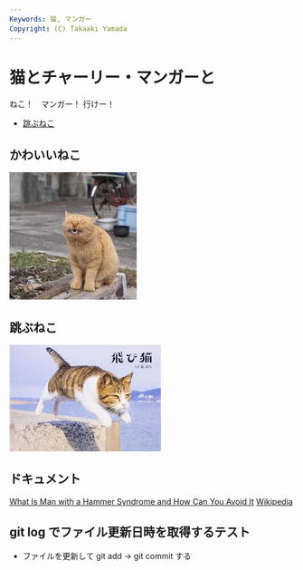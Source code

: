 ```yaml
---
Keywords: 猫, マンガー
Copyright: (C) Takaaki Yamada
---
```


# 猫とチャーリー・マンガーと

ねこ！　マンガー！ 行けー！

* [跳ぶねこ](#jumping)

## かわいいねこ

![かわいいねこ](pretty_cat.jpeg)

## <span id="jumping">跳ぶねこ</span>

![](./jumping_cat.jpeg)

## ドキュメント

[What Is Man with a Hammer Syndrome and How Can You Avoid It](Man_with_hammer_syndrome.pdf)
[Wikipedia](https://en.wikipedia.org/wiki/Charlie_Munger)

## git log でファイル更新日時を取得するテスト

* ファイルを更新して git add -> git commit する
